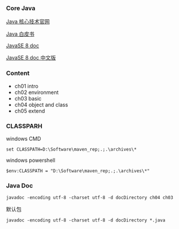 ### Core Java

[Java 核心技术官网](https://horstmann.com/corejava/)

[Java 白皮书](https://www.oracle.com/java/technologies/language-environment.html)

[JavaSE 8 doc](https://docs.oracle.com/javase/8/docs/api/)

[JavaSE 8 doc 中文版](https://www.apiref.com/java8/index.html)

### Content

+ ch01 intro
+ ch02 environment
+ ch03 basic
+ ch04 object and class
+ ch05 extend

### CLASSPARH
windows CMD
```shell
set CLASSPATH=D:\Software\maven_rep;.;.\archives\*
```

windows powershell
```shell
$env:CLASSPATH = "D:\Software\maven_rep;.;.\archives\*"
```

### Java Doc
```shell
javadoc -encoding utf-8 -charset utf-8 -d docDirectory ch04 ch03
```

默认包
```shell
javadoc -encoding utf-8 -charset utf-8 -d docDirectory *.java
```